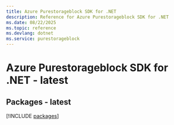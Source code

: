 ```yaml
---
title: Azure Purestorageblock SDK for .NET
description: Reference for Azure Purestorageblock SDK for .NET
ms.date: 08/22/2025
ms.topic: reference
ms.devlang: dotnet
ms.service: purestorageblock
---
```

# Azure Purestorageblock SDK for .NET - latest
## Packages - latest
[!INCLUDE [packages](purestorageblock-index.md)]